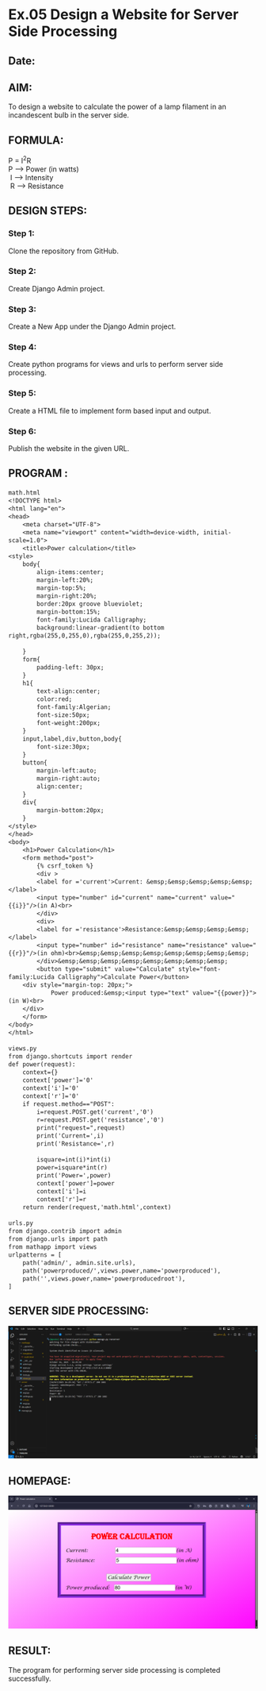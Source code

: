 # Ex.05 Design a Website for Server Side Processing
## Date:

## AIM:
 To design a website to calculate the power of a lamp filament in an incandescent bulb in the server side. 


## FORMULA:
P = I<sup>2</sup>R
<br> P --> Power (in watts)
<br> I --> Intensity
<br> R --> Resistance

## DESIGN STEPS:

### Step 1:
Clone the repository from GitHub.

### Step 2:
Create Django Admin project.

### Step 3:
Create a New App under the Django Admin project.

### Step 4:
Create python programs for views and urls to perform server side processing.

### Step 5:
Create a HTML file to implement form based input and output.

### Step 6:
Publish the website in the given URL.

## PROGRAM :
```
math.html
<!DOCTYPE html>
<html lang="en">
<head>
    <meta charset="UTF-8">
    <meta name="viewport" content="width=device-width, initial-scale=1.0">
    <title>Power calculation</title>
<style>
    body{
        align-items:center;
        margin-left:20%;
        margin-top:5%;
        margin-right:20%;
        border:20px groove blueviolet;
        margin-bottom:15%;
        font-family:Lucida Calligraphy;
        background:linear-gradient(to bottom right,rgba(255,0,255,0),rgba(255,0,255,2));
        
    }  
    form{
        padding-left: 30px;
    }  
    h1{
        text-align:center;
        color:red;
        font-family:Algerian;
        font-size:50px;
        font-weight:200px;
    }   
    input,label,div,button,body{
        font-size:30px;
    }  
    button{
        margin-left:auto;
        margin-right:auto;
        align:center;
    }  
    div{
        margin-bottom:20px;
    }                                
</style>
</head>
<body>
    <h1>Power Calculation</h1>
    <form method="post">
        {% csrf_token %}
        <div >
        <label for ='current'>Current: &emsp;&emsp;&emsp;&emsp;&emsp;</label>
        <input type="number" id="current" name="current" value="{{i}}"/>(in A)<br>
        </div>
        <div>
        <label for ='resistance'>Resistance:&emsp;&emsp;&emsp;&emsp;</label>
        <input type="number" id="resistance" name="resistance" value="{{r}}"/>(in ohm)<br>&emsp;&emsp;&emsp;&emsp;&emsp;&emsp;&emsp;&emsp;
        </div>&emsp;&emsp;&emsp;&emsp;&emsp;&emsp;&emsp;&emsp;
        <button type="submit" value="Calculate" style="font-family:Lucida Calligraphy">Calculate Power</button>
    <div style="margin-top: 20px;">
            Power produced:&emsp;<input type="text" value="{{power}}">(in W)<br>
    </div>
    </form>
</body>
</html>

views.py
from django.shortcuts import render
def power(request):
    context={}
    context['power']='0'
    context['i']='0'
    context['r']='0'
    if request.method=="POST":
        i=request.POST.get('current','0')
        r=request.POST.get('resistance','0')
        print("request=",request)
        print('Current=',i)
        print('Resistance=',r)
        
        isquare=int(i)*int(i) 
        power=isquare*int(r)
        print('Power=',power)
        context['power']=power
        context['i']=i
        context['r']=r
    return render(request,'math.html',context)

urls.py
from django.contrib import admin
from django.urls import path
from mathapp import views
urlpatterns = [
    path('admin/', admin.site.urls),
    path('powerproduced/',views.power,name='powerproduced'),
    path('',views.power,name='powerproducedroot'),
]

```

## SERVER SIDE PROCESSING:

![alt text](<Screenshot 2025-10-16 163010.png>)

## HOMEPAGE:
![alt text](<Screenshot 2025-10-16 154059.png>)

## RESULT:
The program for performing server side processing is completed successfully.


